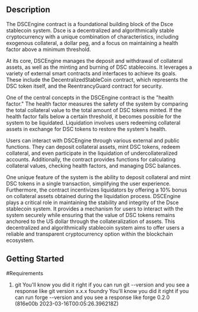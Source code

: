 ## Description
The DSCEngine contract is a foundational building block of the Dsce stablecoin system. Dsce is a decentralized and algorithmically stable cryptocurrency with a unique combination of characteristics, including exogenous collateral, a dollar peg, and a focus on maintaining a health factor above a minimum threshold.

At its core, DSCEngine manages the deposit and withdrawal of collateral assets, as well as the minting and burning of DSC stablecoins. It leverages a variety of external smart contracts and interfaces to achieve its goals. These include the DecentralizedStableCoin contract, which represents the DSC token itself, and the ReentrancyGuard contract for security.

One of the central concepts in the DSCEngine contract is the "health factor." The health factor measures the safety of the system by comparing the total collateral value to the total amount of DSC tokens minted. If the health factor falls below a certain threshold, it becomes possible for the system to be liquidated. Liquidation involves users redeeming collateral assets in exchange for DSC tokens to restore the system's health.

Users can interact with DSCEngine through various external and public functions. They can deposit collateral assets, mint DSC tokens, redeem collateral, and even participate in the liquidation of undercollateralized accounts. Additionally, the contract provides functions for calculating collateral values, checking health factors, and managing DSC balances.

One unique feature of the system is the ability to deposit collateral and mint DSC tokens in a single transaction, simplifying the user experience. Furthermore, the contract incentivizes liquidators by offering a 10% bonus on collateral assets obtained during the liquidation process.
 DSCEngine plays a critical role in maintaining the stability and integrity of the Dsce stablecoin system. It provides a mechanism for users to interact with the system securely while ensuring that the value of DSC tokens remains anchored to the US dollar through the collateralization of assets. This decentralized and algorithmically stablecoin system aims to offer users a reliable and transparent cryptocurrency option within the blockchain ecosystem.

## Getting Started
#Requirements
1. git
You'll know you did it right if you can run git --version and you see a response like git version x.x.x
foundry
You'll know you did it right if you can run forge --version and you see a response like forge 0.2.0 (816e00b 2023-03-16T00:05:26.396218Z)
